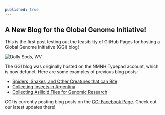 ```yaml
---
published: true
---
```

## A New Blog for the Global Genome Initiative!

This is the first post testing out the feasibility of GitHub Pages for hosting a Global Genome Initiative (GGI) blog!

![Dolly Sods, WV]({{site.baseurl}}/_posts/banner2.jpg)

The GGI blog was originally hosted on the NMNH Typepad account, which is now defunct. Here are some examples of previous blog posts:

- [Spiders, Snakes, and Other Creatures that can Bite](http://nmnh.typepad.com/100years/2015/08/spiders-snakes-and-other-creatures-that-can-bite.html)
- [Collecting Insects in Argentina](http://nmnh.typepad.com/100years/2015/07/collecting-insects-in-argentina.html)
- [Collecting Asilioid Flies for Genomic Research](http://nmnh.typepad.com/asiloidflies/2015/11/collecting-asiloid-flies-for-genomic-research.html)

GGI is currently posting blog posts on the [GGI Facebook Page](https://www.facebook.com/ggismithsonian/). Check out our latest updates there!
